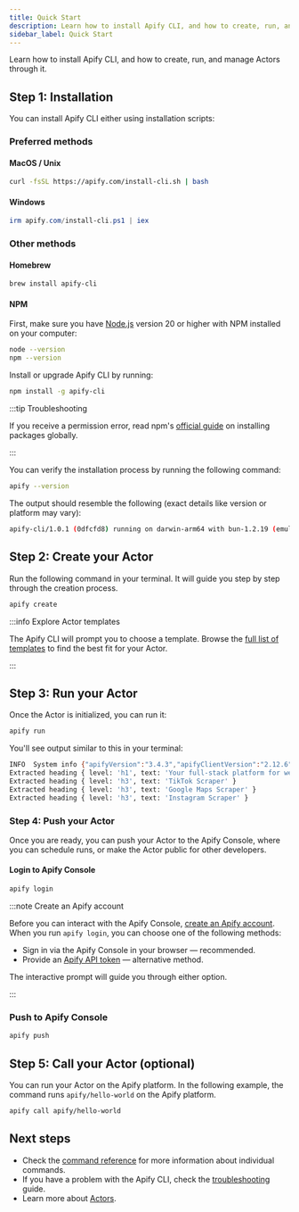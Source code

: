```yaml
---
title: Quick Start
description: Learn how to install Apify CLI, and how to create, run, and manage Actors through it.
sidebar_label: Quick Start
---
```


Learn how to install Apify CLI, and how to create, run, and manage Actors through it.

## Step 1: Installation

You can install Apify CLI either using installation scripts:

### Preferred methods

#### MacOS / Unix

```bash
curl -fsSL https://apify.com/install-cli.sh | bash
```

#### Windows

```powershell
irm apify.com/install-cli.ps1 | iex
```

### Other methods

#### Homebrew

```bash
brew install apify-cli
```

#### NPM

First, make sure you have [Node.js](https://nodejs.org) version 20 or higher with NPM installed on your computer:

```bash showLineNumbers
node --version
npm --version
```

Install or upgrade Apify CLI by running:

```bash
npm install -g apify-cli
```

:::tip Troubleshooting

If you receive a permission error, read npm's [official guide](https://docs.npmjs.com/resolving-eacces-permissions-errors-when-installing-packages-globally) on installing packages globally.

:::

You can verify the installation process by running the following command:

```bash
apify --version
```

The output should resemble the following (exact details like version or platform may vary):

```bash
apify-cli/1.0.1 (0dfcfd8) running on darwin-arm64 with bun-1.2.19 (emulating node 24.3.0), installed via bundle
```

## Step 2: Create your Actor

Run the following command in your terminal. It will guide you step by step through the creation process.

```bash
apify create
```

:::info Explore Actor templates

The Apify CLI will prompt you to choose a template. Browse the [full list of templates](https://apify.com/templates) to find the best fit for your Actor.

:::

## Step 3: Run your Actor

Once the Actor is initialized, you can run it:

```bash
apify run
```

You'll see output similar to this in your terminal:

```bash showLineNumbers
INFO  System info {"apifyVersion":"3.4.3","apifyClientVersion":"2.12.6","crawleeVersion":"3.13.10","osType":"Darwin","nodeVersion":"v22.17.0"}
Extracted heading { level: 'h1', text: 'Your full‑stack platform for web scraping' }
Extracted heading { level: 'h3', text: 'TikTok Scraper' }
Extracted heading { level: 'h3', text: 'Google Maps Scraper' }
Extracted heading { level: 'h3', text: 'Instagram Scraper' }
```

### Step 4: Push your Actor

Once you are ready, you can push your Actor to the Apify Console, where you can schedule runs, or make the Actor public for other developers.

#### Login to Apify Console

```bash
apify login
```

:::note Create an Apify account

Before you can interact with the Apify Console, [create an Apify account](https://console.apify.com/).
When you run `apify login`, you can choose one of the following methods:

- Sign in via the Apify Console in your browser — recommended.
- Provide an [Apify API token](https://console.apify.com/settings/integrations) — alternative method.

The interactive prompt will guide you through either option.

:::

### Push to Apify Console

```bash
apify push
```

## Step 5: Call your Actor (optional)

You can run your Actor on the Apify platform. In the following example, the command runs `apify/hello-world` on the Apify platform.

```bash
apify call apify/hello-world
```

## Next steps

- Check the [command reference](./reference.md) for more information about individual commands.
- If you have a problem with the Apify CLI, check the [troubleshooting](./troubleshooting.md) guide.
- Learn more about [Actors](/platform/actors).
